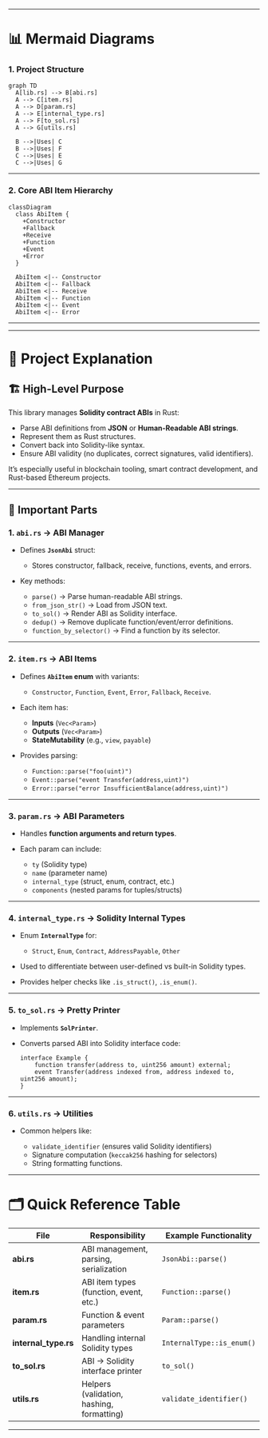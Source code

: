 

---

# 📊 Mermaid Diagrams

### **1. Project Structure**

```mermaid
graph TD
  A[lib.rs] --> B[abi.rs]
  A --> C[item.rs]
  A --> D[param.rs]
  A --> E[internal_type.rs]
  A --> F[to_sol.rs]
  A --> G[utils.rs]

  B -->|Uses| C
  B -->|Uses| F
  C -->|Uses| E
  C -->|Uses| G
```

---

### **2. Core ABI Item Hierarchy**

```mermaid
classDiagram
  class AbiItem {
    +Constructor
    +Fallback
    +Receive
    +Function
    +Event
    +Error
  }

  AbiItem <|-- Constructor
  AbiItem <|-- Fallback
  AbiItem <|-- Receive
  AbiItem <|-- Function
  AbiItem <|-- Event
  AbiItem <|-- Error
```

---



---

# 📖 Project Explanation

## 🏗 **High-Level Purpose**

This library manages **Solidity contract ABIs** in Rust:

* Parse ABI definitions from **JSON** or **Human-Readable ABI strings**.
* Represent them as Rust structures.
* Convert back into Solidity-like syntax.
* Ensure ABI validity (no duplicates, correct signatures, valid identifiers).

It’s especially useful in blockchain tooling, smart contract development, and Rust-based Ethereum projects.

---

## 🔑 **Important Parts**

### **1. `abi.rs` → ABI Manager**

* Defines **`JsonAbi`** struct:

  * Stores constructor, fallback, receive, functions, events, and errors.
* Key methods:

  * `parse()` → Parse human-readable ABI strings.
  * `from_json_str()` → Load from JSON text.
  * `to_sol()` → Render ABI as Solidity interface.
  * `dedup()` → Remove duplicate function/event/error definitions.
  * `function_by_selector()` → Find a function by its selector.

---

### **2. `item.rs` → ABI Items**

* Defines **`AbiItem` enum** with variants:

  * `Constructor`, `Function`, `Event`, `Error`, `Fallback`, `Receive`.
* Each item has:

  * **Inputs** (`Vec<Param>`)
  * **Outputs** (`Vec<Param>`)
  * **StateMutability** (e.g., `view`, `payable`)
* Provides parsing:

  * `Function::parse("foo(uint)")`
  * `Event::parse("event Transfer(address,uint)")`
  * `Error::parse("error InsufficientBalance(address,uint)")`

---

### **3. `param.rs` → ABI Parameters**

* Handles **function arguments and return types**.
* Each param can include:

  * `ty` (Solidity type)
  * `name` (parameter name)
  * `internal_type` (struct, enum, contract, etc.)
  * `components` (nested params for tuples/structs)

---

### **4. `internal_type.rs` → Solidity Internal Types**

* Enum **`InternalType`** for:

  * `Struct`, `Enum`, `Contract`, `AddressPayable`, `Other`
* Used to differentiate between user-defined vs built-in Solidity types.
* Provides helper checks like `.is_struct()`, `.is_enum()`.

---

### **5. `to_sol.rs` → Pretty Printer**

* Implements **`SolPrinter`**.
* Converts parsed ABI into Solidity interface code:

  ```solidity
  interface Example {
      function transfer(address to, uint256 amount) external;
      event Transfer(address indexed from, address indexed to, uint256 amount);
  }
  ```

---

### **6. `utils.rs` → Utilities**

* Common helpers like:

  * `validate_identifier` (ensures valid Solidity identifiers)
  * Signature computation (`keccak256` hashing for selectors)
  * String formatting functions.

---

# 🗂️ Quick Reference Table

| File                  | Responsibility                            | Example Functionality     |
| --------------------- | ----------------------------------------- | ------------------------- |
| **abi.rs**            | ABI management, parsing, serialization    | `JsonAbi::parse()`        |
| **item.rs**           | ABI item types (function, event, etc.)    | `Function::parse()`       |
| **param.rs**          | Function & event parameters               | `Param::parse()`          |
| **internal\_type.rs** | Handling internal Solidity types          | `InternalType::is_enum()` |
| **to\_sol.rs**        | ABI → Solidity interface printer          | `to_sol()`                |
| **utils.rs**          | Helpers (validation, hashing, formatting) | `validate_identifier()`   |

---

